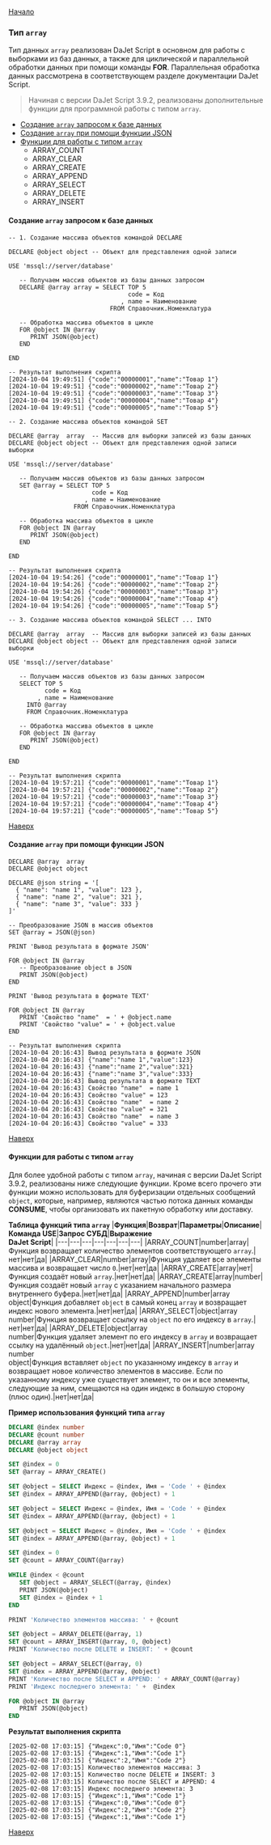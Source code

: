 [Начало](/dajet-script)

### Тип ```array```

Тип данных ```array``` реализован DaJet Script в основном для работы с выборками из баз данных, а также для циклической и параллельной обработки данных при помощи команды **FOR**. Параллельная обработка данных рассмотрена в соответствующем разделе документации DaJet Script.

> Начиная с версии DaJet Script 3.9.2, реализованы дополнительные функции для программной работы с типом ```array```.

- [Создание ```array``` запросом к базе данных](#создание-array-запросом-к-базе-данных)
- [Создание ```array``` при помощи функции JSON](#создание-array-при-помощи-функции-json)
- [Функции для работы с типом ```array```](#функции-для-работы-с-типом-array)
  - ARRAY_COUNT
  - ARRAY_CLEAR
  - ARRAY_CREATE
  - ARRAY_APPEND
  - ARRAY_SELECT
  - ARRAY_DELETE
  - ARRAY_INSERT

#### Создание ```array``` запросом к базе данных

```TSQL
-- 1. Создание массива объектов командой DECLARE

DECLARE @object object -- Объект для представления одной записи

USE 'mssql://server/database'

   -- Получаем массив объектов из базы данных запросом
   DECLARE @array array = SELECT TOP 5
                                 code = Код
                               , name = Наименование
                            FROM Справочник.Номенклатура

   -- Обработка массива объектов в цикле
   FOR @object IN @array
      PRINT JSON(@object)
   END

END

-- Результат выполнения скрипта
[2024-10-04 19:49:51] {"code":"00000001","name":"Товар 1"}
[2024-10-04 19:49:51] {"code":"00000002","name":"Товар 2"}
[2024-10-04 19:49:51] {"code":"00000003","name":"Товар 3"}
[2024-10-04 19:49:51] {"code":"00000004","name":"Товар 4"}
[2024-10-04 19:49:51] {"code":"00000005","name":"Товар 5"}
```

```TSQL
-- 2. Создание массива объектов командой SET

DECLARE @array  array  -- Массив для выборки записей из базы данных
DECLARE @object object -- Объект для представления одной записи выборки

USE 'mssql://server/database'

   -- Получаем массив объектов из базы данных запросом
   SET @array = SELECT TOP 5
                       code = Код
                     , name = Наименование
                  FROM Справочник.Номенклатура

   -- Обработка массива объектов в цикле
   FOR @object IN @array
      PRINT JSON(@object)
   END

END

-- Результат выполнения скрипта
[2024-10-04 19:54:26] {"code":"00000001","name":"Товар 1"}
[2024-10-04 19:54:26] {"code":"00000002","name":"Товар 2"}
[2024-10-04 19:54:26] {"code":"00000003","name":"Товар 3"}
[2024-10-04 19:54:26] {"code":"00000004","name":"Товар 4"}
[2024-10-04 19:54:26] {"code":"00000005","name":"Товар 5"}
```

```TSQL
-- 3. Создание массива объектов командой SELECT ... INTO

DECLARE @array  array  -- Массив для выборки записей из базы данных
DECLARE @object object -- Объект для представления одной записи выборки

USE 'mssql://server/database'

   -- Получаем массив объектов из базы данных запросом
   SELECT TOP 5
          code = Код
        , name = Наименование
     INTO @array
     FROM Справочник.Номенклатура

   -- Обработка массива объектов в цикле
   FOR @object IN @array
      PRINT JSON(@object)
   END

END

-- Результат выполнения скрипта
[2024-10-04 19:57:21] {"code":"00000001","name":"Товар 1"}
[2024-10-04 19:57:21] {"code":"00000002","name":"Товар 2"}
[2024-10-04 19:57:21] {"code":"00000003","name":"Товар 3"}
[2024-10-04 19:57:21] {"code":"00000004","name":"Товар 4"}
[2024-10-04 19:57:21] {"code":"00000005","name":"Товар 5"}
```

[Наверх](#тип-array)

#### Создание ```array``` при помощи функции JSON

```TSQL
DECLARE @array  array
DECLARE @object object

DECLARE @json string = '[
  { "name": "name 1", "value": 123 },
  { "name": "name 2", "value": 321 },
  { "name": "name 3", "value": 333 }
]'

-- Преобразование JSON в массив объектов
SET @array = JSON(@json)

PRINT 'Вывод результата в формате JSON'

FOR @object IN @array
   -- Преобразование object в JSON
   PRINT JSON(@object)
END

PRINT 'Вывод результата в формате TEXT'

FOR @object IN @array
   PRINT 'Свойство "name"  = ' + @object.name
   PRINT 'Свойство "value" = ' + @object.value
END

-- Результат выполнения скрипта
[2024-10-04 20:16:43] Вывод результата в формате JSON
[2024-10-04 20:16:43] {"name":"name 1","value":123}
[2024-10-04 20:16:43] {"name":"name 2","value":321}
[2024-10-04 20:16:43] {"name":"name 3","value":333}
[2024-10-04 20:16:43] Вывод результата в формате TEXT
[2024-10-04 20:16:43] Свойство "name"  = name 1
[2024-10-04 20:16:43] Свойство "value" = 123
[2024-10-04 20:16:43] Свойство "name"  = name 2
[2024-10-04 20:16:43] Свойство "value" = 321
[2024-10-04 20:16:43] Свойство "name"  = name 3
[2024-10-04 20:16:43] Свойство "value" = 333
```

[Наверх](#тип-array)

#### Функции для работы с типом ```array```

Для более удобной работы с типом ```array```, начиная с версии DaJet Script 3.9.2, реализованы ниже следующие функции. Кроме всего прочего эти функции можно использовать для буферизации отдельных сообщений ```object```, которые, например, являются частью потока данных команды **CONSUME**, чтобы организовать их пакетную обработку или доставку.

**Таблица функций типа ```array```**
|**Функция**|**Возврат**|**Параметры**|**Описание**|**Команда USE**|**Запрос СУБД**|**Выражение<br>DaJet Script**|
|---|---|---|---|---|---|---|
|ARRAY_COUNT|number|array|Функция возвращает количество элементов соответствующего ```array```.|нет|нет|да|
|ARRAY_CLEAR|number|array|Функция удаляет все элементы массива и возвращает число ```0```.|нет|нет|да|
|ARRAY_CREATE|array|нет|Функция создаёт новый ```array```.|нет|нет|да|
|ARRAY_CREATE|array|number|Функция создаёт новый ```array``` с указанием начального размера внутреннего буфера.|нет|нет|да|
|ARRAY_APPEND|number|array<br>object|Функция добавляет ```object``` в самый конец ```array``` и возвращает индекс нового элемента.|нет|нет|да|
|ARRAY_SELECT|object|array<br>number|Функция возвращает ссылку на ```object``` по его индексу в ```array```.|нет|нет|да|
|ARRAY_DELETE|object|array<br>number|Функция удаляет элемент по его индексу в ```array``` и возвращает ссылку на удалённый ```object```.|нет|нет|да|
|ARRAY_INSERT|number|array<br>number<br>object|Функция вставляет ```object``` по указанному индексу в ```array``` и возвращает новое количество элементов в массиве. Если по указанному индексу уже существует элемент, то он и все элементы, следующие за ним, смещаются на один индекс в большую сторону (плюс один).|нет|нет|да|

**Пример использования функций типа ```array```**
```SQL
DECLARE @index number
DECLARE @count number
DECLARE @array array
DECLARE @object object

SET @index = 0
SET @array = ARRAY_CREATE()

SET @object = SELECT Индекс = @index, Имя = 'Code ' + @index
SET @index = ARRAY_APPEND(@array, @object) + 1

SET @object = SELECT Индекс = @index, Имя = 'Code ' + @index
SET @index = ARRAY_APPEND(@array, @object) + 1

SET @object = SELECT Индекс = @index, Имя = 'Code ' + @index
SET @index = ARRAY_APPEND(@array, @object) + 1

SET @index = 0
SET @count = ARRAY_COUNT(@array)

WHILE @index < @count
   SET @object = ARRAY_SELECT(@array, @index)
   PRINT JSON(@object)
   SET @index = @index + 1
END

PRINT 'Количество элементов массива: ' + @count

SET @object = ARRAY_DELETE(@array, 1)
SET @count = ARRAY_INSERT(@array, 0, @object)
PRINT 'Количество после DELETE и INSERT: ' + @count

SET @object = ARRAY_SELECT(@array, 0)
SET @index = ARRAY_APPEND(@array, @object)
PRINT 'Количество после SELECT и APPEND: ' + ARRAY_COUNT(@array)
PRINT 'Индекс последнего элемента: ' +  @index

FOR @object IN @array
   PRINT JSON(@object)
END
```

**Результат выполнения скрипта**
```
[2025-02-08 17:03:15] {"Индекс":0,"Имя":"Code 0"}
[2025-02-08 17:03:15] {"Индекс":1,"Имя":"Code 1"}
[2025-02-08 17:03:15] {"Индекс":2,"Имя":"Code 2"}
[2025-02-08 17:03:15] Количество элементов массива: 3
[2025-02-08 17:03:15] Количество после DELETE и INSERT: 3
[2025-02-08 17:03:15] Количество после SELECT и APPEND: 4
[2025-02-08 17:03:15] Индекс последнего элемента: 3
[2025-02-08 17:03:15] {"Индекс":1,"Имя":"Code 1"}
[2025-02-08 17:03:15] {"Индекс":0,"Имя":"Code 0"}
[2025-02-08 17:03:15] {"Индекс":2,"Имя":"Code 2"}
[2025-02-08 17:03:15] {"Индекс":1,"Имя":"Code 1"}
```

[Наверх](#тип-array)
